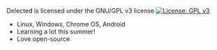 Delected is licensed under the GNU/GPL v3 license
[![License: GPL v3](https://img.shields.io/badge/License-GPLv3-blue.svg)](https://www.gnu.org/licenses/gpl-3.0)
- Linux, Windows, Chrome OS, Android
- Learning a lot this summer!
- Love open-source
